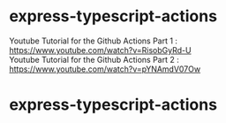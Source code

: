 # express-typescript-actions

Youtube Tutorial for the Github Actions Part 1 : https://www.youtube.com/watch?v=RisobGyRd-U  <br />
Youtube Tutorial for the Github Actions Part 2 : https://www.youtube.com/watch?v=pYNAmdV07Ow
# express-typescript-actions
